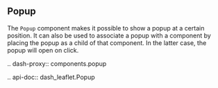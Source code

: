 ## Popup

The `Popup` component makes it possible to show a popup at a certain position. It can also be used to associate a popup with a component by placing the popup as a child of that component. In the latter case, the popup will open on click.

.. dash-proxy:: components.popup

.. api-doc:: dash_leaflet.Popup